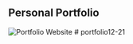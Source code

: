 ## Personal Portfolio

![Portfolio Website](https://i.ibb.co/WgPMpts/image.png)
#   p o r t f o l i o 1 2 - 2 1  
 